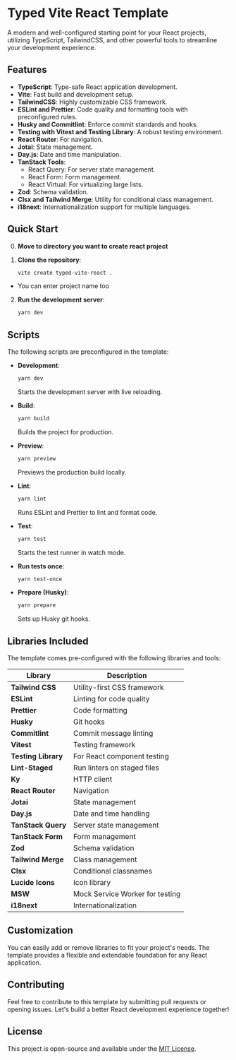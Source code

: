 # Typed Vite React Template

A modern and well-configured starting point for your React projects, utilizing TypeScript, TailwindCSS, and other powerful tools to streamline your development experience.

## Features

-   **TypeScript**: Type-safe React application development.
-   **Vite**: Fast build and development setup.
-   **TailwindCSS**: Highly customizable CSS framework.
-   **ESLint and Prettier**: Code quality and formatting tools with preconfigured rules.
-   **Husky and Commitlint**: Enforce commit standards and hooks.
-   **Testing with Vitest and Testing Library**: A robust testing environment.
-   **React Router**: For navigation.
-   **Jotai**: State management.
-   **Day.js**: Date and time manipulation.
-   **TanStack Tools**:
    -   React Query: For server state management.
    -   React Form: Form management.
    -   React Virtual: For virtualizing large lists.
-   **Zod**: Schema validation.
-   **Clsx and Tailwind Merge**: Utility for conditional class management.
-   **i18next**: Internationalization support for multiple languages.

## Quick Start

0. **Move to directory you want to create react project**

1. **Clone the repository**:

    ```bash
    vite create typed-vite-react .
    ```

-   You can enter project name too

2. **Run the development server**:

    ```bash
    yarn dev
    ```

## Scripts

The following scripts are preconfigured in the template:

-   **Development**:

    ```bash
    yarn dev
    ```

    Starts the development server with live reloading.

-   **Build**:

    ```bash
    yarn build
    ```

    Builds the project for production.

-   **Preview**:

    ```bash
    yarn preview
    ```

    Previews the production build locally.

-   **Lint**:

    ```bash
    yarn lint
    ```

    Runs ESLint and Prettier to lint and format code.

-   **Test**:

    ```bash
    yarn test
    ```

    Starts the test runner in watch mode.

-   **Run tests once**:

    ```bash
    yarn test-once
    ```

-   **Prepare (Husky)**:
    ```bash
    yarn prepare
    ```
    Sets up Husky git hooks.

## Libraries Included

The template comes pre-configured with the following libraries and tools:

| Library             | Description                     |
| ------------------- | ------------------------------- |
| **Tailwind CSS**    | Utility-first CSS framework     |
| **ESLint**          | Linting for code quality        |
| **Prettier**        | Code formatting                 |
| **Husky**           | Git hooks                       |
| **Commitlint**      | Commit message linting          |
| **Vitest**          | Testing framework               |
| **Testing Library** | For React component testing     |
| **Lint-Staged**     | Run linters on staged files     |
| **Ky**              | HTTP client                     |
| **React Router**    | Navigation                      |
| **Jotai**           | State management                |
| **Day.js**          | Date and time handling          |
| **TanStack Query**  | Server state management         |
| **TanStack Form**   | Form management                 |
| **Zod**             | Schema validation               |
| **Tailwind Merge**  | Class management                |
| **Clsx**            | Conditional classnames          |
| **Lucide Icons**    | Icon library                    |
| **MSW**             | Mock Service Worker for testing |
| **i18next**         | Internationalization            |

## Customization

You can easily add or remove libraries to fit your project's needs. The template provides a flexible and extendable foundation for any React application.

## Contributing

Feel free to contribute to this template by submitting pull requests or opening issues. Let's build a better React development experience together!

## License

This project is open-source and available under the [MIT License](LICENSE).
